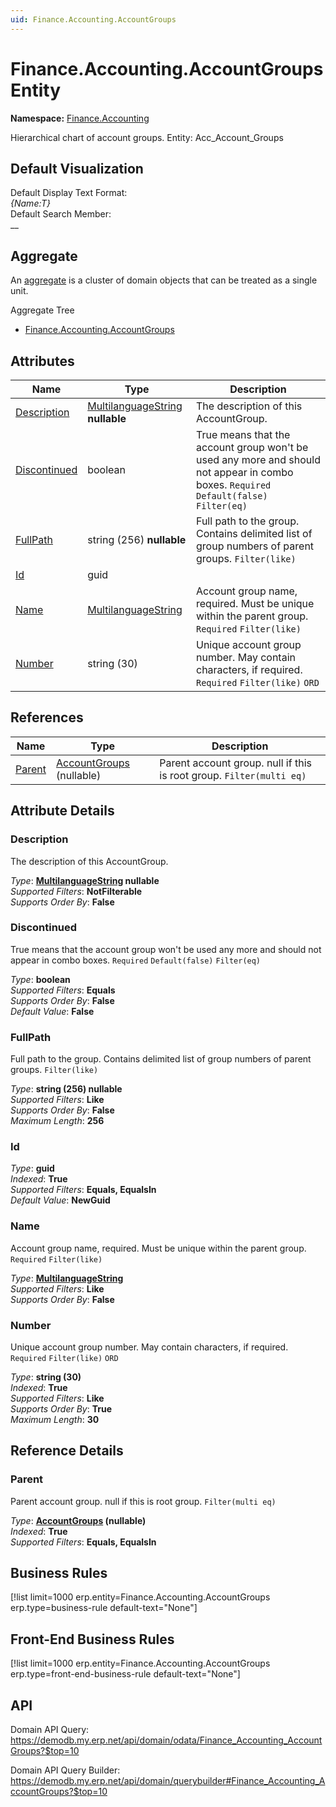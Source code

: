 ```yaml
---
uid: Finance.Accounting.AccountGroups
---
```

# Finance.Accounting.AccountGroups Entity

**Namespace:** [Finance.Accounting](Finance.Accounting.md)  

Hierarchical chart of account groups. Entity: Acc_Account_Groups

## Default Visualization
Default Display Text Format:  
_{Name:T}_  
Default Search Member:  
__  

## Aggregate
An [aggregate](https://docs.erp.net/tech/advanced/concepts/aggregates.html) is a cluster of domain objects that can be treated as a single unit.  

Aggregate Tree  
* [Finance.Accounting.AccountGroups](Finance.Accounting.AccountGroups.md)  

## Attributes

| Name | Type | Description |
| ---- | ---- | --- |
| [Description](Finance.Accounting.AccountGroups.md#description) | [MultilanguageString](../data-types.md#multilanguagestring) __nullable__ | The description of this AccountGroup. 
| [Discontinued](Finance.Accounting.AccountGroups.md#discontinued) | boolean | True means that the account group won't be used any more and should not appear in combo boxes. `Required` `Default(false)` `Filter(eq)` 
| [FullPath](Finance.Accounting.AccountGroups.md#fullpath) | string (256) __nullable__ | Full path to the group. Contains delimited list of group numbers of parent groups. `Filter(like)` 
| [Id](Finance.Accounting.AccountGroups.md#id) | guid |  
| [Name](Finance.Accounting.AccountGroups.md#name) | [MultilanguageString](../data-types.md#multilanguagestring) | Account group name, required. Must be unique within the parent group. `Required` `Filter(like)` 
| [Number](Finance.Accounting.AccountGroups.md#number) | string (30) | Unique account group number. May contain characters, if required. `Required` `Filter(like)` `ORD` 

## References

| Name | Type | Description |
| ---- | ---- | --- |
| [Parent](Finance.Accounting.AccountGroups.md#parent) | [AccountGroups](Finance.Accounting.AccountGroups.md) (nullable) | Parent account group. null if this is root group. `Filter(multi eq)` |


## Attribute Details

### Description

The description of this AccountGroup.

_Type_: **[MultilanguageString](../data-types.md#multilanguagestring) __nullable__**  
_Supported Filters_: **NotFilterable**  
_Supports Order By_: **False**  

### Discontinued

True means that the account group won't be used any more and should not appear in combo boxes. `Required` `Default(false)` `Filter(eq)`

_Type_: **boolean**  
_Supported Filters_: **Equals**  
_Supports Order By_: **False**  
_Default Value_: **False**  

### FullPath

Full path to the group. Contains delimited list of group numbers of parent groups. `Filter(like)`

_Type_: **string (256) __nullable__**  
_Supported Filters_: **Like**  
_Supports Order By_: **False**  
_Maximum Length_: **256**  

### Id

_Type_: **guid**  
_Indexed_: **True**  
_Supported Filters_: **Equals, EqualsIn**  
_Default Value_: **NewGuid**  

### Name

Account group name, required. Must be unique within the parent group. `Required` `Filter(like)`

_Type_: **[MultilanguageString](../data-types.md#multilanguagestring)**  
_Supported Filters_: **Like**  
_Supports Order By_: **False**  

### Number

Unique account group number. May contain characters, if required. `Required` `Filter(like)` `ORD`

_Type_: **string (30)**  
_Indexed_: **True**  
_Supported Filters_: **Like**  
_Supports Order By_: **True**  
_Maximum Length_: **30**  


## Reference Details

### Parent

Parent account group. null if this is root group. `Filter(multi eq)`

_Type_: **[AccountGroups](Finance.Accounting.AccountGroups.md) (nullable)**  
_Indexed_: **True**  
_Supported Filters_: **Equals, EqualsIn**  



## Business Rules

[!list limit=1000 erp.entity=Finance.Accounting.AccountGroups erp.type=business-rule default-text="None"]

## Front-End Business Rules

[!list limit=1000 erp.entity=Finance.Accounting.AccountGroups erp.type=front-end-business-rule default-text="None"]

## API

Domain API Query:
<https://demodb.my.erp.net/api/domain/odata/Finance_Accounting_AccountGroups?$top=10>

Domain API Query Builder:
<https://demodb.my.erp.net/api/domain/querybuilder#Finance_Accounting_AccountGroups?$top=10>

